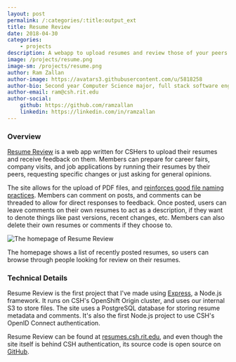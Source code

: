 ```yaml
---
layout: post
permalink: /:categories/:title:output_ext
title: Resume Review
date: 2018-04-30
categories:
    - projects
description: A webapp to upload resumes and review those of your peers
image: /projects/resume.png
image-sm: /projects/resume.png
author: Ram Zallan
author-image: https://avatars3.githubusercontent.com/u/5818258
author-bio: Second year Computer Science major, full stack software engineer. ramzallan.me
author-email: ram@csh.rit.edu
author-social:
    github: https://github.com/ramzallan
    linkedin: https://linkedin.com/in/ramzallan
---
```


### Overview
[Resume Review](https://resumes.csh.rit.edu) is a web app written for CSHers to upload their resumes and receive feedback on them.
Members can prepare for career fairs, company visits, and job applications by running their resumes by their peers, requesting specific changes or just asking for general opinions.

The site allows for the upload of PDF files, and [reinforces good file naming practices](https://github.com/RamZallan/resume-review/blob/d3ca7f68bf940e5aeaea42061b5278369b89a90d/routes/upload.js#L29).
Members can comment on posts, and comments can be threaded to allow for direct responses to feedback.
Once posted, users can leave comments on their own resumes to act as a description, if they want to denote things like past versions, recent changes, etc.
Members can also delete their own resumes or comments if they choose to.

![The homepage of Resume Review](https://csh.rit.edu/~ram/resumes/homepage.png)

The homepage shows a list of recently posted resumes, so users can browse through people looking for review on their resumes.


### Technical Details
Resume Review is the first project that I've made using [Express](https://expressjs.com/), a Node.js framework.
It runs on CSH's OpenShift Origin cluster, and uses our internal S3 to store files.
The site uses a PostgreSQL database for storing resume metadata and comments.
It's also the first Node.js project to use CSH's OpenID Connect authentication.

Resume Review can be found at [resumes.csh.rit.edu](https://resumes.csh.rit.edu), and even though the site itself is behind CSH authentication, its source code is open source on [GitHub](https://github.com/ramzallan/resume-review/).
